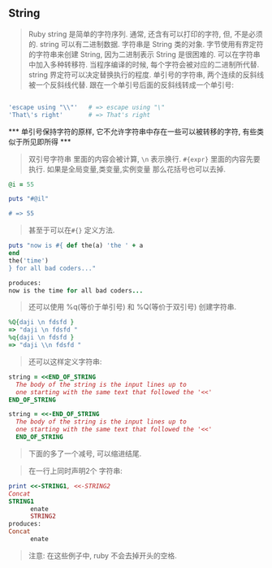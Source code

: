 ## String

> Ruby string 是简单的字符序列. 通常, 还含有可以打印的字符, 但, 不是必须的. string 可以有二进制数据. 字符串是 String 类的对象. 字节使用有界定符的字符串来创建 String, 因为二进制表示 String 是很困难的. 可以在字符串中加入多种转移符. 当程序编译的时候, 每个字符会被对应的二进制所代替. string 界定符可以决定替换执行的程度. 单引号的字符串, 两个连续的反斜线被一个反斜线代替. 跟在一个单引号后面的反斜线转成一个单引号:

```ruby

'escape using "\\"'   # => escape using "\"
'That\'s right'       # => That's right

```

*** 单引号保持字符的原样, 它不允许字符串中存在一些可以被转移的字符, 有些类似于所见即所得 ***

> 双引号字符串 里面的内容会被计算, `\n` 表示换行. `#{expr}` 里面的内容先要执行. 如果是全局变量,类变量,实例变量  那么花括号也可以去掉. 

```ruby
@i = 55

puts "#@il"

# => 55
```

> 甚至于可以在`#{}` 定义方法.
```ruby
puts "now is #{ def the(a) 'the ' + a
end
the('time')
} for all bad coders..."

produces:
now is the time for all bad coders...

```
> 还可以使用 %q(等价于单引号) 和 %Q(等价于双引号) 创建字符串.

```ruby
%Q{daji \n fdsfd }
=> "daji \n fdsfd "
%q{daji \n fdsfd }
=> "daji \\n fdsfd "

```

> 还可以这样定义字符串: 
```ruby
string = <<END_OF_STRING
  The body of the string is the input lines up to
  one starting with the same text that followed the '<<'
END_OF_STRING

string = <<-END_OF_STRING
  The body of the string is the input lines up to
  one starting with the same text that followed the '<<' 
  END_OF_STRING
```

> 下面的多了一个减号, 可以缩进结尾.

> 在一行上同时声明2个 字符串:

```ruby
print <<-STRING1, <<-STRING2
Concat
STRING1
      enate
      STRING2
produces:
Concat
      enate
```

> 注意: 在这些例子中, ruby 不会去掉开头的空格.
